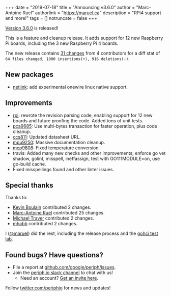 +++
date = "2019-07-18"
title = "Announcing v3.6.0"
author = "Marc-Antoine Ruel"
authorlink = "https://maruel.ca"
description = "RPi4 support and more!"
tags = []
notruncate = false
+++

[Version 3.6.0](https://github.com/google/periph/releases/tag/v3.6.0) is
released!

This is a feature and cleanup release. It adds support for 12 new Raspberry Pi
boards, including the 3 new Raspberry Pi 4 boards.

<!--more-->

The new release contains [31
changes](https://github.com/google/periph/compare/v3.5.0...v3.6.0)
from 4 contributors for a diff stat of ` 64 files changed, 1800 insertions(+), 916 deletions(-)`.

## New packages

- [netlink](https://periph.io/x/periph/experimental/host/netlink): add
  experimental onewire linux native support.

## Improvements

- [rpi](https://periph.io/x/periph/host/rpi): rewrote the revision parsing code,
  enabling support for 12 new boards and future proofing the code. Added tons of
  unit tests.
- [pca9685](https://periph.io/x/periph/experimental/devices/pca9685): Use
  multi-bytes transaction for faster operation, plus code cleanup.
- [ccs811](https://periph.io/x/periph/experimental/devices/ccs811): Updated
  datasheet URL.
- [mpu9250](https://periph.io/x/periph/experimental/devices/mpu9250): Massive
  documentation cleanup.
- [mcp9808](https://periph.io/x/periph/experimental/devices/mcp9808): Fixed
  temperature conversion.
- travis: Added many new checks and other improvements; enforce go vet shadow,
  golint, misspell, ineffassign, test with GO111MODULE=on, use go-build cache.
- Fixed misspellings found and other linter issues.

## Special thanks

Thanks to:

- [Kevin Boulain](https://github.com/ether42) contributed 2 changes.
- [Marc-Antoine Ruel](https://github.com/maruel) contributed 25 changes.
- [Michael Traver](https://github.com/mtraver) contributed 2 changes.
- [mhabb](https://github.com/mhabb) contributed 2 changes.

I ([@maruel](https://github.com/maruel)) did the rest, including the release
process and the [gohci test lab](https://github.com/periph/gohci).


## Found bugs? Have questions?

- File a report at
  [github.com/google/periph/issues](https://github.com/google/periph/issues).
- Join the [periph.io slack channel](https://gophers.slack.com/messages/periph/)
  to chat with us!
  - Need an account? [Get an invite
    here](https://invite.slack.golangbridge.org/).

Follow [twitter.com/periphio](https://twitter.com/periphio) for news and
updates!
